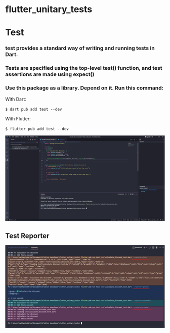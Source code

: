 # flutter_unitary_tests

# Test
### test provides a standard way of writing and running tests in Dart.
### Tests are specified using the top-level test() function, and test assertions are made using expect()


### Use this package as a library. Depend on it. Run this command:

With Dart:

 `$ dart pub add test --dev`

With Flutter:

 `$ flutter pub add test --dev`

<img src="img/Screenshot.png" />

## Test Reporter

<img src="img/TestReporter.png" />

